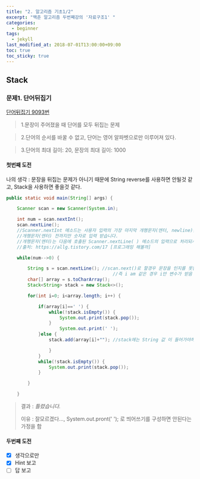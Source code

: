 ```yaml
---
title: "2. 알고리즘 기초1/2"
excerpt: "백준 알고리즘 두번째강의 '자료구조1' "
categories:
  - beginner
tags:
  - jekyll
last_modified_at: 2018-07-01T13:00:00+09:00
toc: true
toc_sticky: true
---
```


## Stack

### 문제1. 단어뒤집기

[단어뒤집기 9093번](https://www.acmicpc.net/problem/9093)

> 1.문장이 주어졌을 때 단어를 모두 뒤집는 문제

> 2.단어의 순서를 바꿀 수 없고, 단어는 영어 알파벳으로만 이루어져 있다.

> 3.단어의 최대 길이: 20, 문장의 최대 길이: 1000

#### 첫번째 도전

나의 생각 : 문장을 뒤집는 문제가 아니기 때문에 String reverse를 사용하면 안될것 같고, Stack을 사용하면 좋을것 같다.

```java
public static void main(String[] args) {

	Scanner scan = new Scanner(System.in);

	int num = scan.nextInt();
	scan.nextLine();
	//Scanner.nextInt 메소드는 사용자 입력의 가장 마지막 개행문자(엔터, newline)를 제거하지 않음
	//개행문자(엔터) 전까지만 숫자로 입력 받습니다.
	//개행문자(엔터)는 다음에 호출된 Scanner.nextLine( ) 메소드의 입력으로 처리되서 문제기 발생합니다.
	//출처: https://allg.tistory.com/17 [프로그래밍 해볼까]

	while(num-->0) {

	    String s = scan.nextLine(); //scan.next()로 할경우 문장을 인지를 못함,
										//즉 i am 같은 경우 i만 변수가 받음 그래서 scan.nextLine()으로 받음
		char[] array = s.toCharArray();
		Stack<String> stack = new Stack<>();

		for(int i=0; i<array.length; i++) {

			if(array[i]==' ') {
				while(!stack.isEmpty()) {
					System.out.print(stack.pop());
				}
					System.out.print(' ');
			}else {
				stack.add(array[i]+""); //stack에는 String 값 이 들어가야하므로 ""를 더해줌

				}
			}
			while(!stack.isEmpty()) {
				System.out.print(stack.pop());
			}

		}

	}
```

> 결과 : _틀렸습니다._
>
> 이유 : 잘모르겠다..., System.out.pront(' '); 로 띄어쓰기를 구성하면 안된다는 가정을 함

#### 두번째 도전

- [x] 생각으로만
- [x] Hint 보고
- [ ] 답 보고

